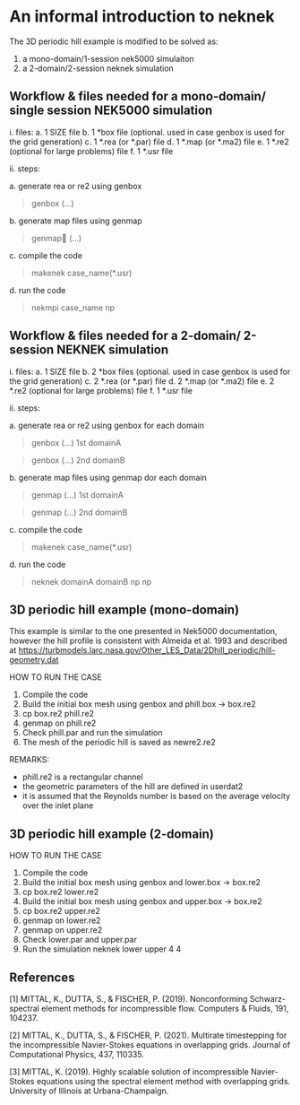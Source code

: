 # An informal introduction to neknek

The 3D periodic hill example is modified to be solved as:
1. a mono-domain/1-session nek5000 simulaiton
2. a 2-domain/2-session neknek simulation

## Workflow & files needed for a mono-domain/ single session NEK5000 simulation

i. files:
a. 1  SIZE file
b. 1 *box file (optional. used in case genbox is used for the grid generation)
c. 1 *.rea (or *.par) file
d. 1 *.map (or *.ma2) file
e. 1 *.re2 (optional for large problems) file
f. 1 *.usr file

ii. steps:

a. generate rea or re2 using genbox

>genbox
  (…)

b. generate map files using genmap

>genmap  (…)

c. compile the code

>makenek case_name(*.usr)

d. run the code

>nekmpi case_name np

## Workflow & files needed for a 2-domain/ 2-session NEKNEK simulation

i. files:
a. 1  SIZE file
b. 2 *box files (optional. used in case genbox is used for the grid generation)
c. 2 *.rea (or *.par) file
d. 2 *.map (or *.ma2) file
e. 2 *.re2 (optional for large problems) file
f. 1 *.usr file

ii. steps:

a. generate rea or re2 using genbox for each domain

>genbox
(…) 1st domainA

>genbox
  (…) 2nd domainB

b. generate map files using genmap dor each domain

>genmap  (…) 1st domainA

>genmap  (…) 2nd domainB

c. compile the code

>makenek case_name(*.usr)

d. run the code

>neknek domainA domainB np np



## 3D periodic hill example (mono-domain)

This example is similar to the one presented in Nek5000 documentation, however
the hill profile is consistent with Almeida et al. 1993 and described at
https://turbmodels.larc.nasa.gov/Other_LES_Data/2Dhill_periodic/hill-geometry.dat

HOW TO RUN THE CASE
1. Compile the code
2. Build the initial box mesh using genbox and phill.box -> box.re2
3. cp box.re2 phill.re2
4. genmap on phill.re2
5. Check phill.par and run the simulation
5. The mesh of the periodic hill is saved as newre2.re2

REMARKS:
- phill.re2 is a rectangular channel
- the geometric parameters of the hill are defined in userdat2
- it is assumed that the Reynolds number is based on the average velocity
  over the inlet plane


## 3D periodic hill example (2-domain)
HOW TO RUN THE CASE
1. Compile the code
2. Build the initial box mesh using genbox and lower.box -> box.re2
3. cp box.re2 lower.re2
4. Build the initial box mesh using genbox and upper.box -> box.re2 
5. cp box.re2 upper.re2
6. genmap on lower.re2
7. genmap on upper.re2
8. Check lower.par and upper.par
9. Run the simulation neknek lower upper 4 4




## References
[1] MITTAL, K., DUTTA, S., & FISCHER, P. (2019). Nonconforming Schwarz-spectral element methods for incompressible flow. Computers & Fluids, 191, 104237.

[2] MITTAL, K., DUTTA, S., & FISCHER, P. (2021). Multirate timestepping for the incompressible Navier-Stokes equations in overlapping grids. Journal of Computational Physics, 437, 110335.

[3] MITTAL, K. (2019). Highly scalable solution of incompressible Navier-Stokes equations using the spectral element method with overlapping grids. University of Illinois at Urbana-Champaign.


